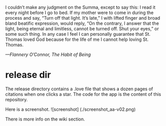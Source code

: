 I couldn’t make any judgment on the Summa, except to say this: I read it every night before I go to
bed. If my mother were to come in during the process and say, “Turn off that light. It’s late,” I with
lifted finger and broad bland beatific expression, would reply, “On the contrary, I answer that the
light, being eternal and limitless, cannot be turned off. Shut your eyes,” or some such thing. In any
case I feel I can personally guarantee that St. Thomas loved God because for the life of me I cannot
help loving St. Thomas.

*—Flannery O’Connor, The Habit of Being*

# release dir

The release directory contains a .love file that shows
a dozen pages of citations when one clicks a star. The
code for the app is the content of this repository.

Here is a screenshot.
![screenshot] (./screenshot_aa-v02.png) 

There is more info on the wiki section.


